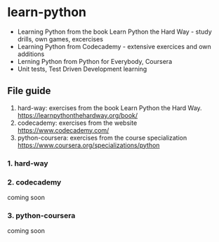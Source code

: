 # learn-python
* Learning Python from the book Learn Python the Hard Way - study drills, own games, excercises
* Learning Python from Codecademy - extensive exercices and own additions
* Lerning Python from Python for Everybody, Coursera
* Unit tests, Test Driven Development learning

## File guide
1. hard-way: exercises from the book Learn Python the Hard Way. https://learnpythonthehardway.org/book/
2. codecademy: exercises from the website https://www.codecademy.com/
3. python-coursera: exercises from the course specialization https://www.coursera.org/specializations/python

### 1. hard-way

### 2. codecademy
coming soon

### 3. python-coursera
coming soon
